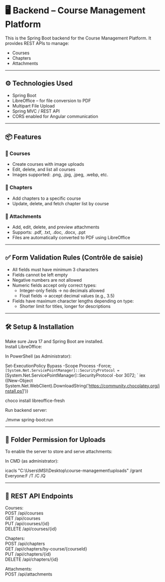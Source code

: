 # 🖥️ Backend – Course Management Platform

This is the Spring Boot backend for the Course Management Platform. It provides REST APIs to manage:

- Courses
- Chapters
- Attachments

---

## ⚙️ Technologies Used

- Spring Boot
- LibreOffice – for file conversion to PDF
- Multipart File Upload
- Spring MVC / REST API
- CORS enabled for Angular communication

---

## 📦 Features

### 🔧 Courses

- Create courses with image uploads
- Edit, delete, and list all courses
- Images supported: .png, .jpg, .jpeg, .webp, etc.

### 📖 Chapters

- Add chapters to a specific course
- Update, delete, and fetch chapter list by course

### 📎 Attachments

- Add, edit, delete, and preview attachments
- Supports: .pdf, .txt, .doc, .docx, .ppt
- Files are automatically converted to PDF using LibreOffice

---

## ✅ Form Validation Rules (Contrôle de saisie)

- All fields must have minimum 3 characters
- Fields cannot be left empty
- Negative numbers are not allowed
- Numeric fields accept only correct types:
  - Integer-only fields → no decimals allowed
  - Float fields → accept decimal values (e.g., 3.5)
- Fields have maximum character lengths depending on type:
  - Shorter limit for titles, longer for descriptions

---

## 🛠 Setup & Installation

Make sure Java 17 and Spring Boot are installed.  
Install LibreOffice:

In PowerShell (as Administrator):

Set-ExecutionPolicy Bypass -Scope Process -Force; `
[System.Net.ServicePointManager]::SecurityProtocol = `
[System.Net.ServicePointManager]::SecurityProtocol -bor 3072; `
iex ((New-Object System.Net.WebClient).DownloadString('https://community.chocolatey.org/install.ps1'))

choco install libreoffice-fresh

Run backend server:

./mvnw spring-boot:run

---

## 📂 Folder Permission for Uploads

To enable the server to store and serve attachments:

In CMD (as administrator):

icacls "C:\Users\MSI\Desktop\course-management\uploads" /grant Everyone:F /T /C /Q

---

## 🔗 REST API Endpoints

Courses:  
POST    /api/courses  
GET     /api/courses  
PUT     /api/courses/{id}  
DELETE  /api/courses/{id}  

Chapters:  
POST    /api/chapters  
GET     /api/chapters/by-course/{courseId}  
PUT     /api/chapters/{id}  
DELETE  /api/chapters/{id}  

Attachments:  
POST    /api/attachments
